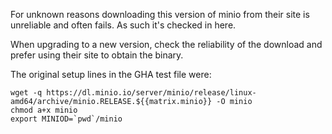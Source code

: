 For unknown reasons downloading this version of minio from their site is unreliable and often
fails. As such it's checked in here. 

When upgrading to a new version, check the reliability of the download and prefer using their
site to obtain the binary.

The original setup lines in the GHA test file were:

```
wget -q https://dl.minio.io/server/minio/release/linux-amd64/archive/minio.RELEASE.${{matrix.minio}} -O minio
chmod a+x minio
export MINIOD=`pwd`/minio
```
